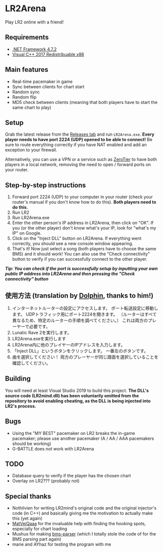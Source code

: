 # LR2Arena

Play LR2 online with a friend!

## Requirements

- [.NET Framework 4.7.2](https://dotnet.microsoft.com/download/dotnet-framework/net472)
- [Visual C++ 2017 Redistribuable x86](https://aka.ms/vs/16/release/vc_redist.x86.exe)

## Main features

- Real-time pacemaker in game
- Sync between clients for chart start
- Random sync
- Random flip
- MD5 check between clients (meaning that both players have to start the same chart to play)

## Setup

Grab the latest release from the [Releases tab](https://github.com/SayakaIsBaka/LR2Arena/releases) and run `LR2Arena.exe`.
**Every player needs to have port 2224 (UDP) opened to be able to connect!** Be sure to route everything correctly if you have NAT enabled and add an exception to your firewall.

Alternatively, you can use a VPN or a service such as [ZeroTier](https://www.zerotier.com) to have both players in a local network, removing the need to open / forward ports on your router.

## Step-by-step instructions

1. Forward port 2224 (UDP) to your computer in your router (check your router's manual if you don't know how to do this). **Both players need to do this.**
2. Run LR2
3. Run LR2Arena.exe
4. Enter the other person's IP address in LR2Arena, then click on "OK". If you (or the other player) don't know what's your IP, look for "what's my IP" on Google.
5. Click on the "Inject DLL" button on LR2Arena. If everything went correctly, you should see a new console window appearing.
6. That's it! Now just select a song (both players have to choose the same BMS) and it should work!
You can also use the "Check connectivity" button to verify if you can successfully connect to the other player.

***Tip: You can check if the port is successfully setup by inputting your own public IP address into LR2Arena and then pressing the "Check connectivity" button***

## 使用方法 (translation by [Dolphin](https://twitter.com/DolphinDTM), thanks to him!)

1. インターネットルーターの設定にアクセスします。 ポート転送設定に移動します。 UDPトラフィック用にポート2224を開きます。 （ルーターはすべて異なるため、特定のルーターの手順を調べてください。）
これは両方のプレーヤーで必要です。
2. Lunatic Rave 2を実行します。
3. LR2Arena.exeを実行します
4. LR2Arena内に他のプレイヤーのIPアドレスを入力します。
5. 「Inject DLL」というボタンをクリックします。 一番左のボタンです。
6. 曲を選択してください！ 両方のプレーヤーが同じ譜面を選択していることを確認してください。

## Building

You will need at least Visual Studio 2019 to build this project.
**The DLL's source code (LR2mind.dll) has been voluntarily omitted from the repository to avoid enabling cheating, as the DLL is being injected into LR2's process.**

## Bugs

- Using the "MY BEST" pacemaker on LR2 breaks the in-game pacemaker; please use another pacemaker (A / AA / AAA pacemakers should be working)
- G-BATTLE does not work with LR2Arena

## TODO

- Database query to verify if the player has the chosen chart
- Overlay on LR2??? (probably not)

## Special thanks

- Nothilvien for writing LR2mind's original code and the original injector's code (in C++) and basically giving me the motivation to actually make this (yet again)
- [MatVeiQaaa](https://github.com/MatVeiQaaa) for the invaluable help with finding the hooking spots, especially for chart loading
- Mushus for making [bms-parser](https://github.com/Mushus/bms-parser) (which I totally stole the code of for the BMS parsing part again)
- marie and AYhaz for testing the program with me
